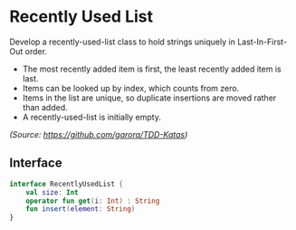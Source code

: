 # Recently Used List

Develop a recently-used-list class to hold strings uniquely in Last-In-First-Out order.

* The most recently added item is first, the least recently added item is last.
* Items can be looked up by index, which counts from zero.
* Items in the list are unique, so duplicate insertions are moved rather than added.
* A recently-used-list is initially empty.

*(Source: https://github.com/garora/TDD-Katas)*

## Interface

```kotlin
interface RecentlyUsedList {
    val size: Int
    operator fun get(i: Int) : String
    fun insert(element: String)
}
```
